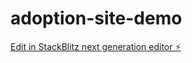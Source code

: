 # adoption-site-demo

[Edit in StackBlitz next generation editor ⚡️](https://stackblitz.com/~/github.com/meghanlo/adoption-site-demo)